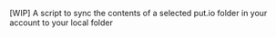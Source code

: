 [WIP] A script to sync the contents of a selected put.io folder in your account to your local folder
